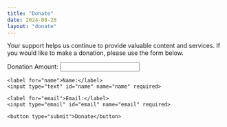 ```yaml
---
title: "Donate"
date: 2024-08-26
layout: "donate"
---
```


Your support helps us continue to provide valuable content and services. If you would like to make a donation, please use the form below.

<form action="/donate" method="post" class="donate-form">
    <label for="amount">Donation Amount:</label>
    <input type="number" id="amount" name="amount" min="1" required>

    <label for="name">Name:</label>
    <input type="text" id="name" name="name" required>

    <label for="email">Email:</label>
    <input type="email" id="email" name="email" required>

    <button type="submit">Donate</button>
</form>
